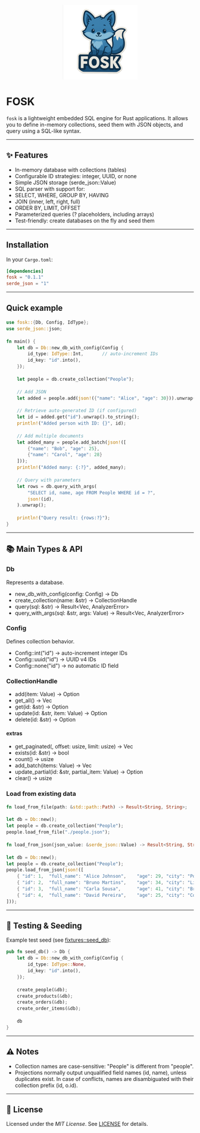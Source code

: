 <p align="center">
  <img src="images/fosk_logo.png" height="200" alt="FOSK logo">
</p>

# FOSK

`fosk` is a lightweight embedded SQL engine for Rust applications.
It allows you to define in-memory collections, seed them with JSON objects, and query using a SQL-like syntax.

---

## ✨ Features

- In-memory database with collections (tables)
- Configurable ID strategies: integer, UUID, or none
- Simple JSON storage (serde_json::Value)
- SQL parser with support for:
- SELECT, WHERE, GROUP BY, HAVING
- JOIN (inner, left, right, full)
- ORDER BY, LIMIT, OFFSET
- Parameterized queries (? placeholders, including arrays)
- Test-friendly: create databases on the fly and seed them

---

## Installation

In your `Cargo.toml`:

```toml
[dependencies]
fosk = "0.1.1"
serde_json = "1"
```

---

## Quick example

```rust
use fosk::{Db, Config, IdType};
use serde_json::json;

fn main() {
    let db = Db::new_db_with_config(Config {
        id_type: IdType::Int,       // auto-increment IDs
        id_key: "id".into(),
    });

    let people = db.create_collection("People");

    // Add JSON
    let added = people.add(json!({"name": "Alice", "age": 30})).unwrap();

    // Retrieve auto-generated ID (if configured)
    let id = added.get("id").unwrap().to_string();
    println!("Added person with ID: {}", id);

    // Add multiple documents
    let added_many = people.add_batch(json!([
        {"name": "Bob", "age": 25},
        {"name": "Carol", "age": 28}
    ]));
    println!("Added many: {:?}", added_many);

    // Query with parameters
    let rows = db.query_with_args(
        "SELECT id, name, age FROM People WHERE id = ?",
        json!(id),
    ).unwrap();

    println!("Query result: {rows:?}");
}
```

---

## 📚 Main Types & API

### Db

Represents a database.

- new_db_with_config(config: Config) -> Db
- create_collection(name: &str) -> CollectionHandle
- query(sql: &str) -> Result<Vec<Value>, AnalyzerError>
- query_with_args(sql: &str, args: Value) -> Result<Vec<Value>, AnalyzerError>

### Config

Defines collection behavior.

- Config::int("id") → auto-increment integer IDs
- Config::uuid("id") → UUID v4 IDs
- Config::none("id") → no automatic ID field

### CollectionHandle

- add(item: Value) -> Option<Value>
- get_all() -> Vec<Value>
- get(id: &str) -> Option<Value>
- update(id: &str, item: Value) -> Option<Value>
- delete(id: &str) -> Option<Value>

#### extras

- get_paginated(, offset: usize, limit: usize) -> Vec<Value>
- exists(id: &str) -> bool
- count() -> usize
- add_batch(items: Value) -> Vec<Value>
- update_partial(id: &str, partial_item: Value) -> Option<Value>
- clear() -> usize

### Load from existing data

```rust
fn load_from_file(path: &std::path::Path) -> Result<String, String>;

let db = Db::new();
let people = db.create_collection("People");
people.load_from_file("./people.json");

fn load_from_json(json_value: &serde_json::Value) -> Result<String, String>

let db = Db::new();
let people = db.create_collection("People");
people.load_from_json(json!([
    { "id": 1,  "full_name": "Alice Johnson",    "age": 29, "city": "Porto",    "vip": true  },
    { "id": 2,  "full_name": "Bruno Martins",    "age": 34, "city": "Lisboa",   "vip": false },
    { "id": 3,  "full_name": "Carla Sousa",      "age": 41, "city": "Braga",    "vip": false },
    { "id": 4,  "full_name": "David Pereira",    "age": 25, "city": "Coimbra",  "vip": true  }
]));
```

---

## 🧪 Testing & Seeding

Example test seed (see [fixtures::seed_db](https://github.com/lvendrame/fosk/blob/main/src/executor/_tests.rs#L252)):

```rust
pub fn seed_db() -> Db {
    let db = Db::new_db_with_config(Config {
        id_type: IdType::None,
        id_key: "id".into(),
    });

    create_people(&db);
    create_products(&db);
    create_orders(&db);
    create_order_items(&db);

    db
}
```

---

## ⚠️ Notes

- Collection names are case-sensitive: "People" is different from "people".
- Projections normally output unqualified field names (id, name), unless duplicates exist.
  In case of conflicts, names are disambiguated with their collection prefix (id, o.id).

---

## 📄 License

Licensed under the _MIT License_.
See [LICENSE](https://raw.githubusercontent.com/lvendrame/fosk/refs/heads/main/license.txt) for details.
